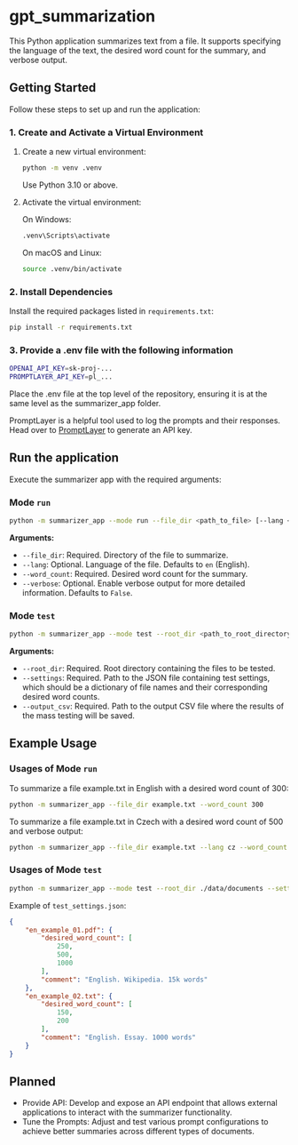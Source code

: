 # gpt_summarization

This Python application summarizes text from a file. It supports specifying the language of the text, the desired word count for the summary, and verbose output.

## Getting Started

Follow these steps to set up and run the application:

### 1. Create and Activate a Virtual Environment

1. Create a new virtual environment:

    ```bash
    python -m venv .venv
    ```

    Use Python 3.10 or above.

2. Activate the virtual environment:

    On Windows:

    ```bash
    .venv\Scripts\activate
    ```

    On macOS and Linux:

    ```bash
    source .venv/bin/activate
    ```

### 2. Install Dependencies

Install the required packages listed in `requirements.txt`:

```bash
pip install -r requirements.txt
```

### 3. Provide a .env file with the following information

```bash
OPENAI_API_KEY=sk-proj-...
PROMPTLAYER_API_KEY=pl_...
```

Place the .env file at the top level of the repository, ensuring it is at the same level as the summarizer_app folder.

PromptLayer is a helpful tool used to log the prompts and their responses. Head over to [PromptLayer](https://promptlayer.com) to generate an API key.

## Run the application

Execute the summarizer app with the required arguments:

### Mode `run`

```bash
python -m summarizer_app --mode run --file_dir <path_to_file> [--lang <language_code>] --word_count <desired_word_count> [--verbose]
```

**Arguments:**

- `--file_dir`: Required. Directory of the file to summarize.
- `--lang`: Optional. Language of the file. Defaults to `en` (English).
- `--word_count`: Required. Desired word count for the summary.
- `--verbose`: Optional. Enable verbose output for more detailed information. Defaults to `False`.

### Mode `test`

```bash
python -m summarizer_app --mode test --root_dir <path_to_root_directory> --settings <path_to_settings_json> --output_csv <path_to_output_csv>
```

**Arguments:**

- `--root_dir`: Required. Root directory containing the files to be tested.
- `--settings`: Required. Path to the JSON file containing test settings, which should be a dictionary of file names and their corresponding desired word counts.
- `--output_csv`: Required. Path to the output CSV file where the results of the mass testing will be saved.

## Example Usage

### Usages of Mode `run`

To summarize a file example.txt in English with a desired word count of 300:

```bash
python -m summarizer_app --file_dir example.txt --word_count 300
```

To summarize a file example.txt in Czech with a desired word count of 500 and verbose output:

```bash
python -m summarizer_app --file_dir example.txt --lang cz --word_count 500 --verbose
```

### Usages of Mode `test`

```bash
python -m summarizer_app --mode test --root_dir ./data/documents --settings ./data/test_settings.json --output_csv ./data/results.csv
```

Example of `test_settings.json`:

```json
{
    "en_example_01.pdf": {
        "desired_word_count": [
            250,
            500,
            1000
        ],
        "comment": "English. Wikipedia. 15k words"
    },
    "en_example_02.txt": {
        "desired_word_count": [
            150,
            200
        ],
        "comment": "English. Essay. 1000 words"
    }
}
```

## Planned

- Provide API: Develop and expose an API endpoint that allows external applications to interact with the summarizer functionality.
- Tune the Prompts: Adjust and test various prompt configurations to achieve better summaries across different types of documents.
